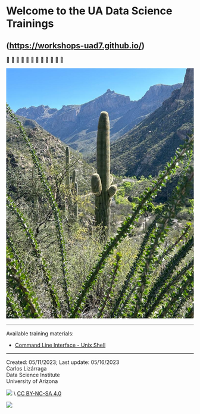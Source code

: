 # Welcome to the UA Data Science Trainings

## (https://workshops-uad7.github.io/)

:construction: :construction: :construction: :construction: :construction: :construction:  :construction:  :construction:  :construction: :construction: :construction: :construction: 

![](./images/SabinoCanyon.jpeg)

***

Available training materials:

* [Command Line Interface - Unix Shell](https://workshops-uad7.github.io/CommandLineInterface/)


***

Created: 05/11/2023;  Last update: 05/16/2023<br>
Carlos Lizárraga<br>
Data Science Institute<br>
University of Arizona


<img src="https://mirrors.creativecommons.org/presskit/buttons/88x31/png/by-nc-sa.png" width="128"> \  [CC BY-NC-SA 4.0](https://creativecommons.org/licenses/by-nc-sa/4.0/)


[<img src="https://datascience.arizona.edu/sites/default/files/Data%20Science%20Institute_Webheader%20%281%29.svg" width="256">](https://datascience.arizona.edu)